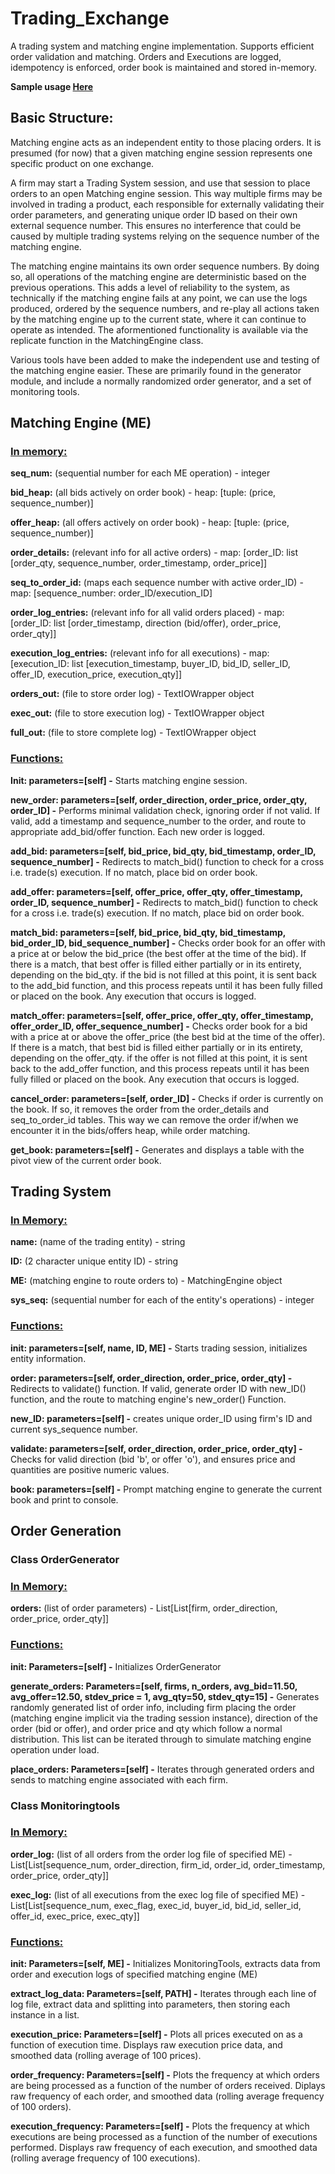 # Trading_Exchange

A trading system and matching engine implementation. Supports efficient order validation and matching. Orders and Executions are logged, idempotency is enforced, order book is maintained and stored in-memory.

**Sample usage [Here](https://github.com/mnmcfadd/Trading_Exchange/blob/main/testing.ipynb)**

## Basic Structure:

Matching engine acts as an independent entity to those placing orders. It is presumed (for now) that a given matching engine session represents one specific product on one exchange.

A firm may start a Trading System session, and use that session to place orders to an open Matching engine session. This way multiple firms may be involved in trading a product, each responsible for externally validating their order parameters, and generating unique order ID based on their own external sequence number. This ensures no interference that could be caused by multiple trading systems relying on the sequence number of the matching engine. 

The matching engine maintains its own order sequence numbers. By doing so, all operations of the matching engine are deterministic based on the previous operations. This adds a level of reliability to the system, as technically if the matching engine fails at any point, we can use the logs produced, ordered by the sequence numbers, and re-play all actions taken by the matching engine up to the current state, where it can continue to operate as intended. The aformentioned functionality is available via the replicate function in the MatchingEngine class.

Various tools have been added to make the independent use and testing of the matching engine easier. These are primarily found in the generator module, and include a normally randomized order generator, and a set of monitoring tools.

## Matching Engine (ME)

### <ins>In memory:</ins> 

**seq_num:** (sequential number for each ME operation) - integer

**bid_heap:** (all bids actively on order book) - heap: [tuple: (price, sequence_number)]

**offer_heap:** (all offers actively on order book) - heap: [tuple: (price, sequence_number)]

**order_details:** (relevant info for all active orders) - map: [order_ID: list [order_qty, sequence_number, order_timestamp, order_price]]

**seq_to_order_id:** (maps each sequence number with active order_ID) - map: [sequence_number: order_ID/execution_ID]

**order_log_entries:** (relevant info for all valid orders placed) - map: [order_ID: list [order_timestamp, direction (bid/offer), order_price, order_qty]]

**execution_log_entries:** (relevant info for all executions) - map: [execution_ID: list [execution_timestamp, buyer_ID, bid_ID, seller_ID, offer_ID, execution_price, execution_qty]]

**orders_out:** (file to store order log) - TextIOWrapper object

**exec_out:** (file to store execution log) - TextIOWrapper object

**full_out:** (file to store complete log) - TextIOWrapper object

### <ins>Functions:</ins>

**Init: parameters=[self] -** Starts matching engine session.

**new_order: parameters=[self, order_direction, order_price, order_qty, order_ID] -** Performs minimal validation check, ignoring order if not valid. If valid, add a timestamp and sequence_number to the order, and route to appropriate add_bid/offer function. Each new order is logged.

**add_bid: parameters=[self, bid_price, bid_qty, bid_timestamp, order_ID, sequence_number] -** Redirects to match_bid() function to check for a cross i.e. trade(s) execution. If no match, place bid on order book. 

**add_offer: parameters=[self, offer_price, offer_qty, offer_timestamp, order_ID, sequence_number] -** Redirects to match_bid() function to check for a cross i.e. trade(s) execution. If no match, place bid on order book.

**match_bid: parameters=[self, bid_price, bid_qty, bid_timestamp, bid_order_ID, bid_sequence_number] -** Checks order book for an offer with a price at or below the bid_price (the best offer at the time of the bid). If there is a match, that best offer is filled either partially or in its entirety, depending on the bid_qty. if the bid is not filled at this point, it is sent back to the add_bid function, and this process repeats until it has been fully filled or placed on the book. Any execution that occurs is logged.

**match_offer: parameters=[self, offer_price, offer_qty, offer_timestamp, offer_order_ID, offer_sequence_number] -** Checks order book for a bid with a price at or above the offer_price (the best bid at the time of the offer). If there is a match, that best bid is filled either partially or in its entirety, depending on the offer_qty. if the offer is not filled at this point, it is sent back to the add_offer function, and this process repeats until it has been fully filled or placed on the book. Any execution that occurs is logged.

**cancel_order: parameters=[self, order_ID] -** Checks if order is currently on the book. If so, it removes the order from the order_details and seq_to_order_id tables. This way we can remove the order if/when we encounter it in the bids/offers heap, while order matching. 

**get_book: parameters=[self] -** Generates and displays a table with the pivot view of the current order book.

## Trading System

### <ins>In Memory:</ins>

**name:** (name of the trading entity) - string

**ID:** (2 character unique entity ID) - string

**ME:** (matching engine to route orders to) - MatchingEngine object

**sys_seq:** (sequential number for each of the entity's operations) - integer

### <ins>Functions:</ins>

**init: parameters=[self, name, ID, ME] -** Starts trading session, initializes entity information.

**order: parameters=[self, order_direction, order_price, order_qty] -** Redirects to validate() function. If valid, generate order ID with new_ID() function, and the route to matching engine's new_order() Function.

**new_ID: parameters=[self] -** creates unique order_ID using firm's ID and current sys_sequence number.

**validate: parameters=[self, order_direction, order_price, order_qty] -** Checks for valid direction (bid 'b', or offer 'o'), and ensures price and quantities are positive numeric values.

**book: parameters=[self] -** Prompt matching engine to generate the current book and print to console.

## Order Generation

### Class OrderGenerator

### <ins>In Memory:</ins>

**orders:** (list of order parameters) - List[List[firm, order_direction, order_price, order_qty]]

### <ins>Functions:</ins>

**init: Parameters=[self] -** Initializes OrderGenerator

**generate_orders: Parameters=[self, firms, n_orders, avg_bid=11.50, avg_offer=12.50, stdev_price = 1, avg_qty=50, stdev_qty=15] -** Generates randomly generated list of order info, including firm placing the order (matching engine implicit via the trading session instance), direction of the order (bid or offer), and order price and qty which follow a normal distribution. This list can be iterated through to simulate matching engine operation under load.

**place_orders: Parameters=[self] -** Iterates through generated orders and sends to matching engine associated with each firm.

### Class Monitoringtools

### <ins>In Memory:</ins>

**order_log:** (list of all orders from the order log file of specified ME) - List[List[sequence_num, order_direction, firm_id, order_id, order_timestamp, order_price, order_qty]]

**exec_log:** (list of all executions from the exec log file of specified ME) - List[List[sequence_num, exec_flag, exec_id, buyer_id, bid_id, seller_id, offer_id, exec_price, exec_qty]]

### <ins>Functions:</ins>

**__init__: Parameters=[self, ME] -** Initializes MonitoringTools, extracts data from order and execution logs of specified matching engine (ME)

**extract_log_data: Parameters=[self, PATH] -** Iterates through each line of log file, extract data and splitting into parameters, then storing each instance in a list.

**execution_price: Parameters=[self] -** Plots all prices executed on as a function of execution time. Displays raw execution price data, and smoothed data (rolling average of 100 prices).

**order_frequency: Parameters=[self] -** Plots the frequency at which orders are being processed as a function of the number of orders received. Diplays raw frequency of each order, and smoothed data (rolling average frequency of 100 orders).

**execution_frequency: Parameters=[self] -** Plots the frequency at which executions are being processed as a function of the number of executions performed. Displays raw frequency of each execution, and smoothed data (rolling average frequency of 100 executions).